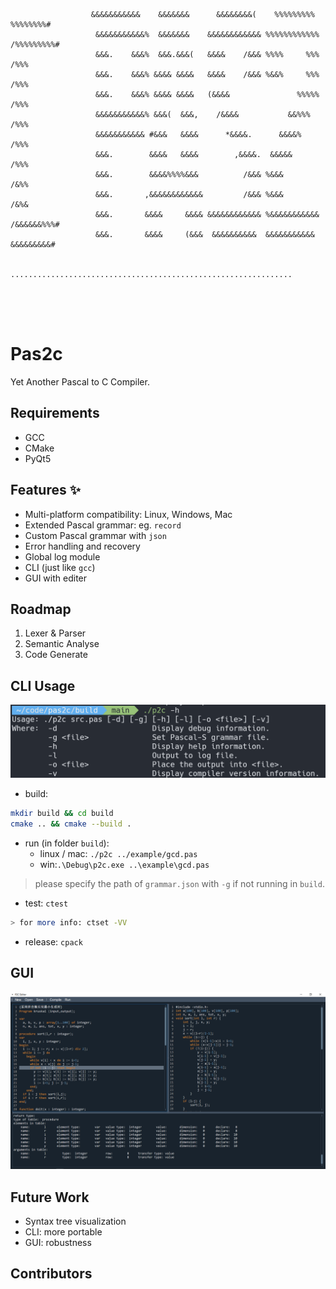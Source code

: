 ```
                                                                                                    
                                                                                                    
                                                                                                    
                                                                                                    
                                                                                                    
                  
                  &&&&&&&&&&&    &&&&&&&      &&&&&&&&(    %%%%%%%%%    %%%%%%%%#                   
                   &&&&&&&&&&&%  &&&&&&&    &&&&&&&&&&&& %%%%%%%%%%%% /%%%%%%%%%#                   
                   &&&.    &&&%  &&&.&&&(   &&&&    /&&& %%%%     %%% /%%%                          
                   &&&.    &&&% &&&& &&&&   &&&&    /&&& %&&%     %%% /%%%                          
                   &&&.    &&&% &&&& &&&&   (&&&&               %%%%% /%%%                          
                   &&&&&&&&&&&% &&&(  &&&,    /&&&&           &&%%%   /%%%                          
                   &&&&&&&&&&& #&&&   &&&&      *&&&&.      &&&&%     /%%%                          
                   &&&.        &&&&   &&&&        ,&&&&.  &&&&&       /%%%                          
                   &&&.        &&&&%%%%&&&          /&&& %&&&         /&%%                          
                   &&&.       ,&&&&&&&&&&&&         /&&& %&&&         /&%&                          
                   &&&.       &&&&     &&&& &&&&&&&&&&&& %&&&&&&&&&&& /&&&&&&%%%#                   
                   &&&.       &&&&     (&&&  &&&&&&&&&&  &&&&&&&&&&&   &&&&&&&&&#                   
                                                                                                    
                  ...............................................................                   
                                                                                                    
                                                                                                    
                                                                                                    
                                                                                                    

```

# Pas2c
Yet Another Pascal to C Compiler.

## Requirements
- GCC
- CMake
- PyQt5

## Features ✨
- Multi-platform compatibility: Linux, Windows, Mac
- Extended Pascal grammar: eg. `record`
- Custom Pascal grammar with `json`
- Error handling and recovery
- Global log module
- CLI (just like `gcc`)
- GUI with editer

## Roadmap
1. Lexer & Parser
2. Semantic Analyse
3. Code Generate

## CLI Usage
![](images/CLI.png)

- build:
```sh
mkdir build && cd build
cmake .. && cmake --build .
```
- run (in folder `build`):
    - linux / mac: `./p2c ../example/gcd.pas`
    - win:`.\Debug\p2c.exe ..\example\gcd.pas`
> please specify the path of `grammar.json` with `-g` if not running in `build`.
- test: `ctest`
```sh
> for more info: ctset -VV
```
- release: `cpack`

## GUI
![](images/GUI.png)

## Future Work
- Syntax tree visualization
- CLI: more portable
- GUI: robustness

## Contributors